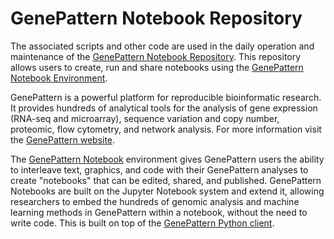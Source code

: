 # GenePattern Notebook Repository
The associated scripts and other code are used in the daily operation and maintenance 
of the [GenePattern Notebook Repository](https://notebook.genepattern.org). 
This repository allows users to create, run and share notebooks using the 
[GenePattern Notebook Environment](http://software.broadinstitute.org/cancer/software/genepattern/genepattern-notebooks).

GenePattern is a powerful platform for reproducible bioinformatic research. It 
provides hundreds of analytical tools for the analysis of gene expression (RNA-seq and 
microarray), sequence variation and copy number, proteomic, flow cytometry, and 
network analysis. For more information visit the [GenePattern website](http://genepattern.org).

The [GenePattern Notebook](https://github.com/genepattern/genepattern-notebook) 
environment gives GenePattern users the ability to interleave text, graphics, and code 
with their GenePattern analyses to create "notebooks" that can be edited, shared, and 
published. GenePattern Notebooks are built on the Jupyter Notebook system  and extend 
it, allowing researchers to embed the hundreds of genomic analysis and machine learning 
methods in GenePattern within a notebook, without the need to write code. This is built
on top of the [GenePattern Python client](https://github.com/genepattern/genepattern-python).